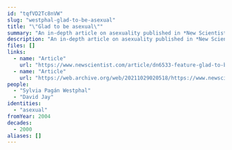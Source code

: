 ```yaml
---
id: "tqfVD2Tc8nVW"
slug: "westphal-glad-to-be-asexual"
title: "\"Glad to be asexual\""
summary: "An in-depth article on asexuality published in *New Scientist* where the author meets David Jay."
description: "An in-depth article on asexuality published in *New Scientist* where the author meets David Jay and talks about AVEN and academic research on asexuality"
files: []
links:
  - name: "Article"
    url: "https://www.newscientist.com/article/dn6533-feature-glad-to-be-asexual/"
  - name: "Article"
    url: "https://web.archive.org/web/20211029020518/https://www.newscientist.com/article/dn6533-feature-glad-to-be-asexual/"
people:
  - "Sylvia Pagán Westphal"
  - "David Jay"
identities:
  - "asexual"
fromYear: 2004
decades:
  - 2000
aliases: []
---
```

